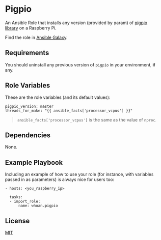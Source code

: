 Pigpio
=========

An Ansible Role that installs any version (provided by param) of [pigpio library](http://abyz.me.uk/rpi/pigpio/) on a Raspberry Pi.

Find the role in [Ansible Galaxy](https://galaxy.ansible.com/whoan/pigpio).

Requirements
------------

You should uninstall any previous version of `pigpio` in your environment, if any.

Role Variables
--------------

These are the role variables (and its default values):

```
pigpio_version: master
threads_for_make: "{{ ansible_facts['processor_vcpus'] }}"
```

> `ansible_facts['processor_vcpus']` is the same as the value of `nproc`.

Dependencies
------------

None.

Example Playbook
----------------

Including an example of how to use your role (for instance, with variables passed in as parameters) is always nice for users too:

    - hosts: <you_raspberry_ip>

      tasks:
      - import_role:
          name: whoan.pigpio

License
-------

[MIT](http://mths.be/mit)
